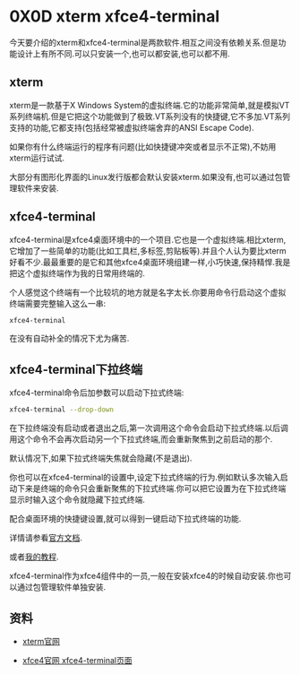# 0X0D xterm xfce4-terminal

今天要介绍的xterm和xfce4-terminal是两款软件.相互之间没有依赖关系.但是功能设计上有所不同.可以只安装一个,也可以都安装,也可以都不用.

## xterm

xterm是一款基于X Windows System的虚拟终端.它的功能非常简单,就是模拟VT系列终端机.但是它把这个功能做到了极致.VT系列没有的快捷键,它不多加.VT系列支持的功能,它都支持(包括经常被虚拟终端舍弃的ANSI Escape Code).

如果你有什么终端运行的程序有问题(比如快捷键冲突或者显示不正常),不妨用xterm运行试试.

大部分有图形化界面的Linux发行版都会默认安装xterm.如果没有,也可以通过包管理软件来安装.

## xfce4-terminal

xfce4-terminal是xfce4桌面环境中的一个项目.它也是一个虚拟终端.相比xterm,它增加了一些简单的功能(比如工具栏,多标签,剪贴板等).并且个人认为要比xterm好看不少.最最重要的是它和其他xfce4桌面环境组建一样,小巧快速,保持精悍.我是把这个虚拟终端作为我的日常用终端的.

个人感觉这个终端有一个比较坑的地方就是名字太长.你要用命令行启动这个虚拟终端需要完整输入这么一串:

```bash
xfce4-terminal
```

在没有自动补全的情况下尤为痛苦.

## xfce4-terminal下拉终端

xfce4-terminal命令后加参数可以启动下拉式终端:

```bash
xfce4-terminal --drop-down
```

在下拉终端没有启动或者退出之后,第一次调用这个命令会启动下拉式终端.以后调用这个命令不会再次启动另一个下拉式终端,而会重新聚焦到之前启动的那个.

默认情况下,如果下拉式终端失焦就会隐藏(不是退出).

你也可以在xfce4-terminal的设置中,设定下拉式终端的行为.例如默认多次输入启动下来是终端的命令只会重新聚焦的下拉式终端.你可以把它设置为在下拉式终端显示时输入这个命令就隐藏下拉式终端.

配合桌面环境的快捷键设置,就可以得到一键启动下拉式终端的功能.

详情请参看[官方文档](https://docs.xfce.org/apps/terminal/dropdown).

或者[我的教程]().

xfce4-terminal作为xfce4组件中的一员,一般在安装xfce4的时候自动安装.你也可以通过包管理软件单独安装.

## 资料

* [xterm官网](http://invisible-island.net/xterm/)

* [xfce4官网 xfce4-terminal页面](https://docs.xfce.org/apps/terminal/start)